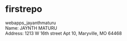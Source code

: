 # firstrepo
webapps_jayanthmaturu <br>
Name: JAYNTH MATURU <br>
Address: 1213 W 16th street Apt 10, Maryville, MO 64468 <br>
